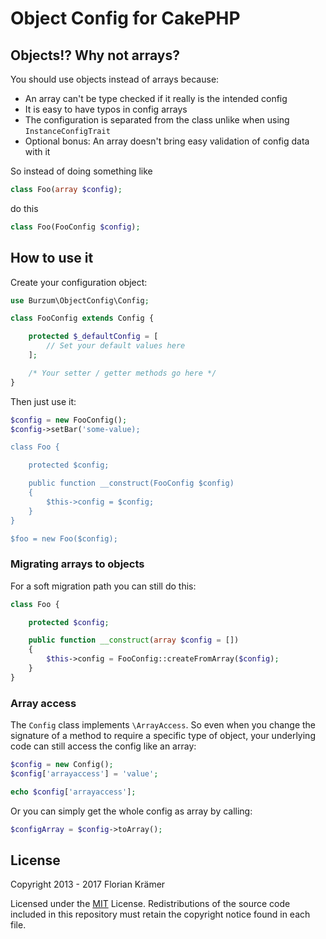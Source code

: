 # Object Config for CakePHP

## Objects!? Why not arrays?

You should use objects instead of arrays because:

* An array can't be type checked if it really is the intended config
* It is easy to have typos in config arrays
* The configuration is separated from the class unlike when using `InstanceConfigTrait`
* Optional bonus: An array doesn't bring easy validation of config data with it

So instead of doing something like 

```php
class Foo(array $config);
```

do this

```php
class Foo(FooConfig $config);
```

## How to use it

Create your configuration object:

```php
use Burzum\ObjectConfig\Config;

class FooConfig extends Config {

	protected $_defaultConfig = [
		// Set your default values here
	];

	/* Your setter / getter methods go here */
}
```

Then just use it:

```php
$config = new FooConfig();
$config->setBar('some-value);

class Foo {

	protected $config;

	public function __construct(FooConfig $config)
	{
		$this->config = $config;
	}
}

$foo = new Foo($config);
````

### Migrating arrays to objects

For a soft migration path you can still do this:

```php
class Foo {

	protected $config;

	public function __construct(array $config = [])
	{
		$this->config = FooConfig::createFromArray($config);
	}
}
```

### Array access

The `Config` class implements `\ArrayAccess`. So even when you change the signature of a method to require a specific type of object, your underlying code can still access the config like an array:

```php
$config = new Config();
$config['arrayaccess'] = 'value';

echo $config['arrayaccess'];
```

Or you can simply get the whole config as array by calling:

```php
$configArray = $config->toArray();
```

## License

Copyright 2013 - 2017 Florian Krämer

Licensed under the [MIT](http://www.opensource.org/licenses/mit-license.php) License. Redistributions of the source code included in this repository must retain the copyright notice found in each file.

